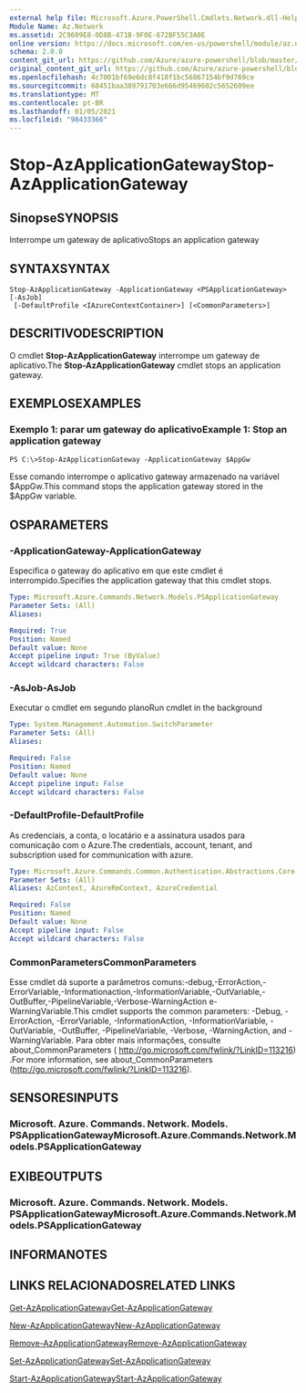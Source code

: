 ```yaml
---
external help file: Microsoft.Azure.PowerShell.Cmdlets.Network.dll-Help.xml
Module Name: Az.Network
ms.assetid: 2C9609E8-0D8B-471B-9F0E-672BF55C3A0E
online version: https://docs.microsoft.com/en-us/powershell/module/az.network/stop-azapplicationgateway
schema: 2.0.0
content_git_url: https://github.com/Azure/azure-powershell/blob/master/src/Network/Network/help/Stop-AzApplicationGateway.md
original_content_git_url: https://github.com/Azure/azure-powershell/blob/master/src/Network/Network/help/Stop-AzApplicationGateway.md
ms.openlocfilehash: 4c7001bf69e6dc8f418f1bc56867154bf9d769ce
ms.sourcegitcommit: 68451baa389791703e666d95469602c5652609ee
ms.translationtype: MT
ms.contentlocale: pt-BR
ms.lasthandoff: 01/05/2021
ms.locfileid: "98433366"
---
```

# <span data-ttu-id="ee894-101">Stop-AzApplicationGateway</span><span class="sxs-lookup"><span data-stu-id="ee894-101">Stop-AzApplicationGateway</span></span>

## <span data-ttu-id="ee894-102">Sinopse</span><span class="sxs-lookup"><span data-stu-id="ee894-102">SYNOPSIS</span></span>
<span data-ttu-id="ee894-103">Interrompe um gateway de aplicativo</span><span class="sxs-lookup"><span data-stu-id="ee894-103">Stops an application gateway</span></span>

## <span data-ttu-id="ee894-104">SYNTAX</span><span class="sxs-lookup"><span data-stu-id="ee894-104">SYNTAX</span></span>

```
Stop-AzApplicationGateway -ApplicationGateway <PSApplicationGateway> [-AsJob]
 [-DefaultProfile <IAzureContextContainer>] [<CommonParameters>]
```

## <span data-ttu-id="ee894-105">DESCRITIVO</span><span class="sxs-lookup"><span data-stu-id="ee894-105">DESCRIPTION</span></span>
<span data-ttu-id="ee894-106">O cmdlet **Stop-AzApplicationGateway** interrompe um gateway de aplicativo.</span><span class="sxs-lookup"><span data-stu-id="ee894-106">The **Stop-AzApplicationGateway** cmdlet stops an application gateway.</span></span>

## <span data-ttu-id="ee894-107">EXEMPLOS</span><span class="sxs-lookup"><span data-stu-id="ee894-107">EXAMPLES</span></span>

### <span data-ttu-id="ee894-108">Exemplo 1: parar um gateway do aplicativo</span><span class="sxs-lookup"><span data-stu-id="ee894-108">Example 1: Stop an application gateway</span></span>
```
PS C:\>Stop-AzApplicationGateway -ApplicationGateway $AppGw
```

<span data-ttu-id="ee894-109">Esse comando interrompe o aplicativo gateway armazenado na variável $AppGw.</span><span class="sxs-lookup"><span data-stu-id="ee894-109">This command stops the application gateway stored in the $AppGw variable.</span></span>

## <span data-ttu-id="ee894-110">OS</span><span class="sxs-lookup"><span data-stu-id="ee894-110">PARAMETERS</span></span>

### <span data-ttu-id="ee894-111">-ApplicationGateway</span><span class="sxs-lookup"><span data-stu-id="ee894-111">-ApplicationGateway</span></span>
<span data-ttu-id="ee894-112">Especifica o gateway do aplicativo em que este cmdlet é interrompido.</span><span class="sxs-lookup"><span data-stu-id="ee894-112">Specifies the application gateway that this cmdlet stops.</span></span>

```yaml
Type: Microsoft.Azure.Commands.Network.Models.PSApplicationGateway
Parameter Sets: (All)
Aliases:

Required: True
Position: Named
Default value: None
Accept pipeline input: True (ByValue)
Accept wildcard characters: False
```

### <span data-ttu-id="ee894-113">-AsJob</span><span class="sxs-lookup"><span data-stu-id="ee894-113">-AsJob</span></span>
<span data-ttu-id="ee894-114">Executar o cmdlet em segundo plano</span><span class="sxs-lookup"><span data-stu-id="ee894-114">Run cmdlet in the background</span></span>

```yaml
Type: System.Management.Automation.SwitchParameter
Parameter Sets: (All)
Aliases:

Required: False
Position: Named
Default value: None
Accept pipeline input: False
Accept wildcard characters: False
```

### <span data-ttu-id="ee894-115">-DefaultProfile</span><span class="sxs-lookup"><span data-stu-id="ee894-115">-DefaultProfile</span></span>
<span data-ttu-id="ee894-116">As credenciais, a conta, o locatário e a assinatura usados para comunicação com o Azure.</span><span class="sxs-lookup"><span data-stu-id="ee894-116">The credentials, account, tenant, and subscription used for communication with azure.</span></span>

```yaml
Type: Microsoft.Azure.Commands.Common.Authentication.Abstractions.Core.IAzureContextContainer
Parameter Sets: (All)
Aliases: AzContext, AzureRmContext, AzureCredential

Required: False
Position: Named
Default value: None
Accept pipeline input: False
Accept wildcard characters: False
```

### <span data-ttu-id="ee894-117">CommonParameters</span><span class="sxs-lookup"><span data-stu-id="ee894-117">CommonParameters</span></span>
<span data-ttu-id="ee894-118">Esse cmdlet dá suporte a parâmetros comuns:-debug,-ErrorAction,-ErrorVariable,-Informationaction,-InformationVariable,-OutVariable,-OutBuffer,-PipelineVariable,-Verbose-WarningAction e-WarningVariable.</span><span class="sxs-lookup"><span data-stu-id="ee894-118">This cmdlet supports the common parameters: -Debug, -ErrorAction, -ErrorVariable, -InformationAction, -InformationVariable, -OutVariable, -OutBuffer, -PipelineVariable, -Verbose, -WarningAction, and -WarningVariable.</span></span> <span data-ttu-id="ee894-119">Para obter mais informações, consulte about_CommonParameters ( http://go.microsoft.com/fwlink/?LinkID=113216) .</span><span class="sxs-lookup"><span data-stu-id="ee894-119">For more information, see about_CommonParameters (http://go.microsoft.com/fwlink/?LinkID=113216).</span></span>

## <span data-ttu-id="ee894-120">SENSORES</span><span class="sxs-lookup"><span data-stu-id="ee894-120">INPUTS</span></span>

### <span data-ttu-id="ee894-121">Microsoft. Azure. Commands. Network. Models. PSApplicationGateway</span><span class="sxs-lookup"><span data-stu-id="ee894-121">Microsoft.Azure.Commands.Network.Models.PSApplicationGateway</span></span>

## <span data-ttu-id="ee894-122">EXIBE</span><span class="sxs-lookup"><span data-stu-id="ee894-122">OUTPUTS</span></span>

### <span data-ttu-id="ee894-123">Microsoft. Azure. Commands. Network. Models. PSApplicationGateway</span><span class="sxs-lookup"><span data-stu-id="ee894-123">Microsoft.Azure.Commands.Network.Models.PSApplicationGateway</span></span>

## <span data-ttu-id="ee894-124">INFORMA</span><span class="sxs-lookup"><span data-stu-id="ee894-124">NOTES</span></span>

## <span data-ttu-id="ee894-125">LINKS RELACIONADOS</span><span class="sxs-lookup"><span data-stu-id="ee894-125">RELATED LINKS</span></span>

[<span data-ttu-id="ee894-126">Get-AzApplicationGateway</span><span class="sxs-lookup"><span data-stu-id="ee894-126">Get-AzApplicationGateway</span></span>](./Get-AzApplicationGateway.md)

[<span data-ttu-id="ee894-127">New-AzApplicationGateway</span><span class="sxs-lookup"><span data-stu-id="ee894-127">New-AzApplicationGateway</span></span>](./New-AzApplicationGateway.md)

[<span data-ttu-id="ee894-128">Remove-AzApplicationGateway</span><span class="sxs-lookup"><span data-stu-id="ee894-128">Remove-AzApplicationGateway</span></span>](./Remove-AzApplicationGateway.md)

[<span data-ttu-id="ee894-129">Set-AzApplicationGateway</span><span class="sxs-lookup"><span data-stu-id="ee894-129">Set-AzApplicationGateway</span></span>](./Set-AzApplicationGateway.md)

[<span data-ttu-id="ee894-130">Start-AzApplicationGateway</span><span class="sxs-lookup"><span data-stu-id="ee894-130">Start-AzApplicationGateway</span></span>](./Start-AzApplicationGateway.md)



